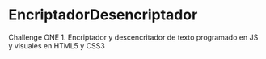 # EncriptadorDesencriptador
Challenge ONE 1. Encriptador y descencritador de texto programado en JS y visuales en HTML5 y CSS3
